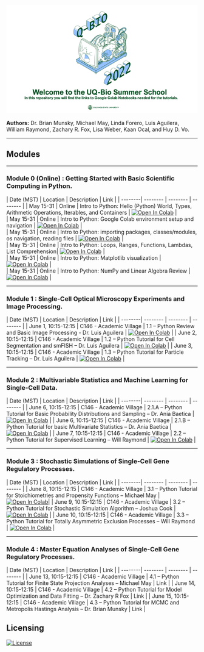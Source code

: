 ![<center><h1> Repository for the 2nd Annual Undergraduate Quantitative Biology (UQ-bio) Summer School. </h1></center>](https://github.com/MunskyGroup/uqbio2021/blob/main/templates/2022/intro.png)

<strong>Authors:</strong> Dr. Brian Munsky, Michael May, Linda Forero, Luis Aguilera, William Raymond, Zachary R. Fox, Lisa Weber, Kaan Ocal, and Huy D. Vo.
___

## Modules
___
<left><h3> Module 0 (Online) : Getting Started with Basic Scientific Computing in Python. </h3></left>
| Date (MST) | Location | Description | Link |
| --------| -------- | -------- | -------- |
| May 15-31 | Online | Intro to Python: Hello (Python) World, Types, Arithmetic Operations, Iterables, and Containers | [![Open In Colab](https://colab.research.google.com/assets/colab-badge.svg)](https://colab.research.google.com/drive/12Y_CjqZ3XB5WPkgs9VO2OYPNqyvUsdM7?usp=sharing) |  
| May 15-31 | Online | Intro to Python: Google Colab environment setup and navigation | [![Open In Colab](https://colab.research.google.com/assets/colab-badge.svg)](https://colab.research.google.com/drive/1kQRGc16ntylyT685aOrSDelbz3JudS9k?usp=sharing) |  
| May 15-31 | Online |  Intro to Python: importing packages, classes/modules, os navigation, reading files | [![Open In Colab](https://colab.research.google.com/assets/colab-badge.svg)](https://colab.research.google.com/drive/1RxAHmQZJNO2Kua7sWjY4KbRroUQGiWV7?usp=sharing) |  
| May 15-31 | Online | Intro to Python: Loops, Ranges, Functions, Lambdas, List Comprehension| [![Open In Colab](https://colab.research.google.com/assets/colab-badge.svg)](https://colab.research.google.com/drive/1dxjMyGbJdJQ9sM5GqdIo0OYwAU36288w?usp=sharing) |  
| May 15-31 | Online | Intro to Python: Matplotlib visualization | [![Open In Colab](https://colab.research.google.com/assets/colab-badge.svg)](https://colab.research.google.com/drive/1oIbXLDQ0a5bRI5UJl3DEMNo816AEV1oP?usp=sharing) |  
| May 15-31 | Online | Intro to Python: NumPy and Linear Algebra Review | [![Open In Colab](https://colab.research.google.com/assets/colab-badge.svg)](https://colab.research.google.com/drive/1UlY-PBxhvvy_F29WbQ8be422BmKouBVs?usp=sharing) |  

___
<left><h3> Module 1 : Single-Cell Optical Microscopy Experiments and Image Processing. </h3></left>
| Date (MST) | Location | Description | Link |
| --------| -------- | -------- | -------- |
| June 1, 10:15-12:15 | C146 - Academic Village | 1.1 – Python Review and Basic Image Processing - Dr. Luis Aguilera | [![Open In Colab](https://colab.research.google.com/assets/colab-badge.svg)](https://colab.research.google.com/drive/1cOzLyKrKznlc2olymshHeQMalCG9IydW?usp=sharing) |
| June 2, 10:15-12:15 | C146 - Academic Village | 1.2 – Python Tutorial for Cell Segmentation and smFISH – Dr. Luis Aguilera  | [![Open In Colab](https://colab.research.google.com/assets/colab-badge.svg)](https://colab.research.google.com/drive/15BRpzfiI-9sI-szKplNaurhTwvZWUKgM?usp=sharing) |
| June 3, 10:15-12:15 | C146 - Academic Village | 1.3 – Python Tutorial for Particle Tracking – Dr. Luis Aguilera  | [![Open In Colab](https://colab.research.google.com/assets/colab-badge.svg)](https://colab.research.google.com/drive/18jXJi3D7OvRftR8Y6KmZK3Do0syPP2ij?usp=sharing) |

 
___
<left><h3> Module 2 : Multivariable Statistics and Machine Learning for Single-Cell Data. </h3></left>
| Date (MST) | Location | Description | Link |
| --------| -------- | -------- | -------- |
| June 6, 10:15-12:15 | C146 - Academic Village | 2.1.A – Python Tutorial for Basic Probability Distributions and Sampling – Dr. Ania Baetica | [![Open In Colab](https://colab.research.google.com/assets/colab-badge.svg)](https://colab.research.google.com/drive/1ekc4tqg3KNGF3rgeD_P1fXcTGiZVcCyo?usp=sharing) |
| June 6, 10:15-12:15 | C146 - Academic Village | 2.1.B – Python Tutorial for basic Multivariate Statistics – Dr. Ania Baetica | [![Open In Colab](https://colab.research.google.com/assets/colab-badge.svg)](https://colab.research.google.com/drive/1Ik9GsL5TR31oz1yCwffd_D5DKORbzfV-?usp=sharing) |
| June 7, 10:15-12:15 | C146 - Academic Village | 2.2 – Python Tutorial for Supervised Learning – Will Raymond  |  [![Open In Colab](https://colab.research.google.com/assets/colab-badge.svg)](https://colab.research.google.com/drive/1eU_IkkZ3Fze7kz5tOWtYuXmOQaRsfyrK?usp=sharing) |

___
<left><h3> Module 3 : Stochastic Simulations of Single-Cell Gene Regulatory Processes. </h3></left>
| Date (MST) | Location | Description | Link |
| --------| -------- | -------- | -------- |
| June 8, 10:15-12:15 | C146 - Academic Village | 3.1 – Python Tutorial for Stoichiometries and Propensity Functions – Michael May  |  [![Open In Colab](https://colab.research.google.com/assets/colab-badge.svg)](https://colab.research.google.com/drive/1Y_nexlCb3Ca8BOVnU1vzAY0nMrYPVoiu?usp=sharing)|
| June 9, 10:15-12:15 | C146 - Academic Village | 3.2 –  Python Tutorial for Stochastic Simulation Algorithm – Joshua Cook  |  [![Open In Colab](https://colab.research.google.com/assets/colab-badge.svg)](https://colab.research.google.com/drive/1YfbqFaJtDeG3f-SBHGr-Fgm2Uuft8h3K?usp=sharing) |
| June 10, 10:15-12:15 | C146 - Academic Village | 3.3 – Python Tutorial for Totally Asymmetric Exclusion Processes – Will Raymond |  [![Open In Colab](https://colab.research.google.com/assets/colab-badge.svg)](https://colab.research.google.com/drive/1258x0tMFfNHPFWAIaL3QqWSSmIPsOn0P?usp=sharing) |

___
<left><h3> Module 4 : Master Equation Analyses of Single-Cell Gene Regulatory Processes. </h3></left>
| Date (MST) | Location | Description | Link |
| --------| -------- | -------- | -------- |
| June 13, 10:15-12:15 | C146 - Academic Village | 4.1 – Python Tutorial for Finite State Projection Analyses – Michael May |  Link |
| June 14, 10:15-12:15 | C146 - Academic Village | 4.2 – Python Tutorial for Model Optimization and Data Fitting – Dr. Zachary R Fox |  Link |
| June 15, 10:15-12:15 | C146 - Academic Village | 4.3 – Python Tutorial for MCMC and Metropolis Hastings Analysis – Dr. Brian Munsky |  Link |

## Licensing

[![License](https://img.shields.io/badge/License-BSD_3--Clause-blue.svg)](https://opensource.org/licenses/BSD-3-Clause)
